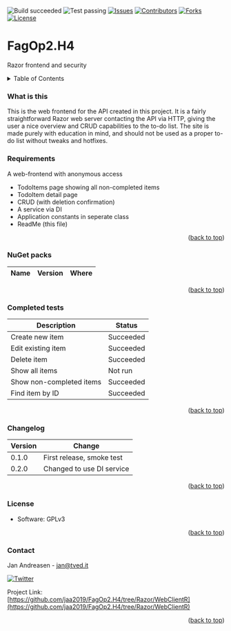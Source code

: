 ![Build succeeded][build-shield]
![Test passing][test-shield]
[![Issues][issues-shield]][issues-url]
[![Contributors][contributors-shield]][contributors-url]
[![Forks][forks-shield]][forks-url]
[![License][license-shield]][license-url]
# FagOp2.H4
Razor frontend and security
<!-- TABLE OF CONTENTS -->
<details>
  <summary>Table of Contents</summary>
  <ol>
    <li>
      <a href=#what-is-this">What is this?</a></li>
    <li>
      <a href="#requirements">Requirements</a></li>
    <li>
      <a href="#nuget-packs">NuGet packs</a></li>
    <li>
      <a href="#completed-tests">Completed tests</a></li>
    <li>
      <a href="changelog">Changelog</a></li>
    <li>
      <a href="#license">License</a></li>
    <li>
      <a href="#contact">Contact</a></li>
  </ol>
</details>

### What is this
This is the web frontend for the API created in this project. It is a fairly straightforward Razor web server contacting the API via HTTP, giving the user a nice overview and CRUD capabilities to the to-do list. 
The site is made purely with education in mind, and should not be used as a proper to-do list without tweaks and hotfixes.

### Requirements
A web-frontend with anonymous access
* TodoItems page showing all non-completed items
* TodoItem detail page
* CRUD (with deletion confirmation)
* A service via DI
* Application constants in seperate class
* ReadMe (this file)
<p align="right">(<a href="#top">back to top</a>)</p>

### NuGet packs
| Name                      | Version | Where  |
|---------------------------|---------|--------|
<p align="right">(<a href="#top">back to top</a>)</p>

### Completed tests
| Description               | Status    |
|---------------------------|-----------|
| Create new item           | Succeeded |
| Edit existing item        | Succeeded |
| Delete item               | Succeeded |
| Show all items            | Not run   |
| Show non-completed items  | Succeeded |
| Find item by ID           | Succeeded |
<p align="right">(<a href="#top">back to top</a>)</p>

### Changelog
| Version | Change |
|---------|--------|
| 0.1.0   | First release, smoke test |
| 0.2.0   | Changed to use DI service |
<p align="right">(<a href="#top">back to top</a>)</p>

### License
* Software: GPLv3
<p align="right">(<a href="#top">back to top</a>)</p>


### Contact
Jan Andreasen - jan@tved.it

[![Twitter][twitter-shield]][twitter-url]

Project Link: [https://github.com/jaa2019/FagOp2.H4/tree/Razor/WebClientR](https://github.com/jaa2019/FagOp2.H4/tree/Razor/WebClientR)
<p align="right">(<a href="#top">back to top</a>)</p>


<!-- MARKDOWN LINKS & IMAGES -->
[build-shield]: https://img.shields.io/badge/Build-succeeded-brightgreen.svg
[test-shield]: https://img.shields.io/badge/Tests-5%20passing%2C%201%20skipped-yellow.svg
[contributors-shield]: https://img.shields.io/github/contributors/jaa2019/FagOp2.H4.svg?style=badge
[contributors-url]: https://github.com/jaa2019/FagOp2.H4/graphs/contributors
[forks-shield]: https://img.shields.io/github/forks/jaa2019/FagOp2.H4.svg?style=badge
[forks-url]: https://github.com/jaa2019/FagOp2.H4/network/members
[issues-shield]: https://img.shields.io/github/issues/jaa2019/FagOp2.H4.svg?style=badge
[issues-url]: https://github.com/jaa2019/FagOp2.H4/issues
[license-shield]: https://img.shields.io/github/license/jaa2019/FagOp2.H4.svg?style=badge
[license-url]: https://github.com/jaa2019/FagOp2.H4/blob/master/LICENSE
[twitter-shield]: https://img.shields.io/twitter/follow/andreasen_jan?style=social
[twitter-url]: https://twitter.com/andreasen_jan

